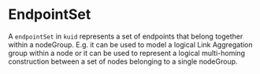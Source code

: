 # EndpointSet

A `endpointSet` in `kuid` represents a set of endpoints that belong together within a nodeGroup. E.g. it can be used to model a logical Link Aggregation group within a node or it can be used to represent a logical multi-homing construction between a set of nodes belonging to a single nodeGroup.